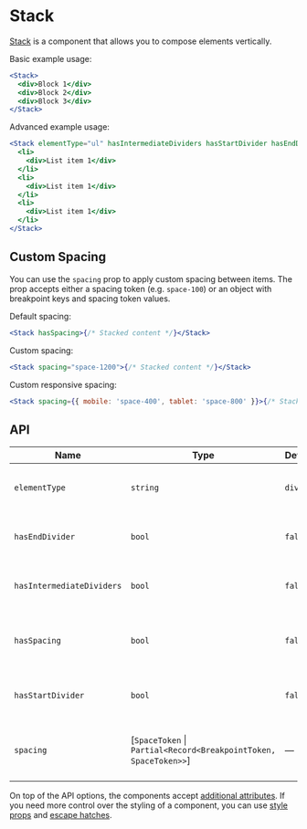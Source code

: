 # Stack

[Stack][stack] is a component that allows you to compose elements vertically.

Basic example usage:

```jsx
<Stack>
  <div>Block 1</div>
  <div>Block 2</div>
  <div>Block 3</div>
</Stack>
```

Advanced example usage:

```jsx
<Stack elementType="ul" hasIntermediateDividers hasStartDivider hasEndDivider>
  <li>
    <div>List item 1</div>
  </li>
  <li>
    <div>List item 1</div>
  </li>
  <li>
    <div>List item 1</div>
  </li>
</Stack>
```

## Custom Spacing

You can use the `spacing` prop to apply custom spacing between items. The prop
accepts either a spacing token (e.g. `space-100`) or an object with breakpoint keys and spacing token values.

Default spacing:

```jsx
<Stack hasSpacing>{/* Stacked content */}</Stack>
```

Custom spacing:

```jsx
<Stack spacing="space-1200">{/* Stacked content */}</Stack>
```

Custom responsive spacing:

```jsx
<Stack spacing={{ mobile: 'space-400', tablet: 'space-800' }}>{/* Stacked content */}</Stack>
```

## API

| Name                      | Type                                                              | Default | Required | Description                                           |
| ------------------------- | ----------------------------------------------------------------- | ------- | -------- | ----------------------------------------------------- |
| `elementType`             | `string`                                                          | `div`   | ✕        | Element type of the wrapper element                   |
| `hasEndDivider`           | `bool`                                                            | `false` | ✕        | Render a divider after the last item                  |
| `hasIntermediateDividers` | `bool`                                                            | `false` | ✕        | Render dividers between items                         |
| `hasSpacing`              | `bool`                                                            | `false` | ✕        | Apply default spacing between items                   |
| `hasStartDivider`         | `bool`                                                            | `false` | ✕        | Render a divider before the first item                |
| `spacing`                 | \[`SpaceToken` \| `Partial<Record<BreakpointToken, SpaceToken>>`] | —       | ✕        | Apply [custom spacing](#custom-spacing) between items |

On top of the API options, the components accept [additional attributes][readme-additional-attributes].
If you need more control over the styling of a component, you can use [style props][readme-style-props]
and [escape hatches][readme-escape-hatches].

[readme-additional-attributes]: https://github.com/lmc-eu/spirit-design-system/blob/main/packages/web-react/README.md#additional-attributes
[readme-escape-hatches]: https://github.com/lmc-eu/spirit-design-system/blob/main/packages/web-react/README.md#escape-hatches
[readme-style-props]: https://github.com/lmc-eu/spirit-design-system/blob/main/packages/web-react/README.md#style-props
[stack]: https://github.com/lmc-eu/spirit-design-system/tree/main/packages/web/src/scss/components/Stack
